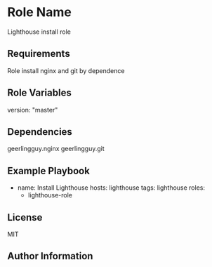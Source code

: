 Role Name
=========

Lighthouse install role

Requirements
------------

Role install nginx and git by dependence

Role Variables
--------------

version: "master"

Dependencies
------------

geerlingguy.nginx
geerlingguy.git

Example Playbook
----------------

- name: Install Lighthouse
  hosts: lighthouse
  tags: lighthouse
  roles:
    - lighthouse-role

License
-------

MIT

Author Information
------------------


